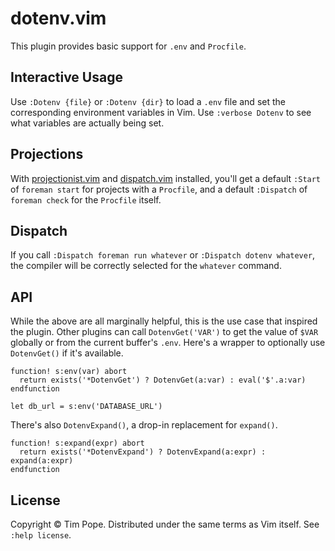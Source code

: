 # dotenv.vim

This plugin provides basic support for `.env` and `Procfile`.

## Interactive Usage

Use `:Dotenv {file}` or `:Dotenv {dir}` to load a `.env` file and set the
corresponding environment variables in Vim.  Use `:verbose Dotenv` to see what
variables are actually being set.

## Projections

With [projectionist.vim][] and [dispatch.vim][] installed, you'll get a
default `:Start` of `foreman start` for projects with a `Procfile`, and a
default `:Dispatch` of `foreman check` for the `Procfile` itself.

[projectionist.vim]: https://github.com/tpope/vim-projectionist
[dispatch.vim]: https://github.com/tpope/vim-dispatch

## Dispatch

If you call `:Dispatch foreman run whatever` or `:Dispatch dotenv whatever`,
the compiler will be correctly selected for the `whatever` command.

## API

While the above are all marginally helpful, this is the use case that inspired
the plugin.  Other plugins can call `DotenvGet('VAR')` to get the value of
`$VAR` globally or from the current buffer's `.env`.  Here's a wrapper to
optionally use `DotenvGet()` if it's available.

```vim
function! s:env(var) abort
  return exists('*DotenvGet') ? DotenvGet(a:var) : eval('$'.a:var)
endfunction

let db_url = s:env('DATABASE_URL')
```

There's also `DotenvExpand()`, a drop-in replacement for `expand()`.

```vim
function! s:expand(expr) abort
  return exists('*DotenvExpand') ? DotenvExpand(a:expr) : expand(a:expr)
endfunction
```

## License

Copyright © Tim Pope.  Distributed under the same terms as Vim itself.
See `:help license`.

